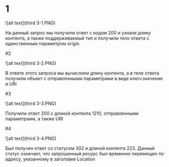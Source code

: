 # 1

![alt text](third 3-1.PNG)

На данный запрос мы получили ответ с кодом 200 и узнали длину контента, а также поддерживаемый тип и получили тело ответа с единственным параметром origin

#2

![alt text](third 3-2.PNG)

В ответе этого запроса мы вычислили длину контента, а в теле ответа получили объект с отправленными параметрами в виде ключ:значение и URI 

#3

![alt text](third 3-3.PNG)

Получили ответ 200 с длиной контента 1210, отправленными параметрами, а также URI

#4

![alt text](third 3-4.PNG)

Был получен ответ со статусом 302 и длиной контента 223. Данный статус означает, что  запрошенный ресурс был временно перемещен по адресу, указанному в заголовке Location
